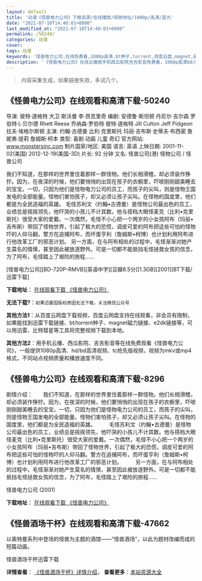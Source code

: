 ```yaml
---
layout: default
title: '动漫《怪兽电力公司》下载资源/在线播放/视频地址/1080p/高清/蓝光'
date: "2021-07-10T14:40:01+0800"
last_modified_at: "2021-07-10T14:40:01+0800"
permalink: /50240/
categories: 动漫
cover:
tags: 动漫
keywords: '怪兽电力公司,在线免费看,1080p高清,bt种子,torrent,百度云盘,magnet,磁力链,迅雷下载资源'
description: '《怪兽电力公司》在线云播放手机西瓜影院吉吉影音免费看，1080p高清bd/hd未删减完整版和tc抢先枪版，mkv/mp4格式，附带bt/torrent种子、magnet/磁力链、百度云盘、网盘资源迅雷下载链接'
---
```


>内容采集生成，如果链接失效，多试几个。


## 《怪兽电力公司》在线观看和高清下载-50240

导演: 彼特·道格特 大卫·斯沃曼 李·昂克里奇 编剧: 安德鲁·斯坦顿 丹尼尔·吉尔森 罗伯特·L·贝尔德 Rhett Reese 乔纳森·罗伯特 彼特·道格特 Jill Culton Jeff Pidgeon 拉夫·埃格尔斯顿 主演: 约翰·古德曼 比利·克里斯托 玛丽·吉布斯 史蒂夫·布西密 詹妮弗·提莉 詹姆斯·柯本 类型: 喜剧 动画 儿童 奇幻 官方网站: www.monstersinc.com 制片国家/地区: 美国 语言: 英语 上映日期: 2001-11-02(美国) 2012-12-19(美国-3D) 片长: 92 分钟 又名: 怪兽公司(港) 怪物公司 / 怪兽公司

我们不知道，在那样的世界里住着那样一群怪物。他们长相滑稽，却必须装作狰狞。因为，在夜深的时候，他们要悄悄的出现在孩子的衣橱里，吓唬刚刚甜美睡去的宝宝。一切，只因为他们是怪物电力公司的员工，而孩子的尖叫，则是怪物王国发电的全部能量。怪物们害怕孩子，却又必须让孩子尖叫。在怪物的国度里，他们都是为全民造福的英雄。 毛怪苏利文（约翰•古德曼）是怪物公司最出色的员工，业绩总是摇摇领先，他吓哭的小孩儿不计其数。他与搭档大眼怪麦克（比利•克里斯托）很受大家的爱戴。一次偶然，毛怪不小心把一个两岁的小女孩阿布（玛丽•吉布斯）带回了怪物世界，引起了极大的恐慌，调皮可爱的阿布把这些可怕的怪物吓的人仰马翻。警方在追捕阿布，而坏蛋亨利（詹姆斯•柯博）也计划利用阿布进行他改革工厂的邪恶计划。 另一方面，在与阿布相处的过程中，毛怪渐渐对她产生莫名的情愫，甚至因此被放逐野外。可是一切都不能抵挡毛怪拯救女孩的信念，为了阿布，毛怪踏上了艰险的旅程……


[怪兽电力公司][BD-720P-RMVB][英语中字][豆瓣8.5分][1.3GB][2001][BT下载/迅雷下载]

**下载地址**： [在线观看下载 《怪兽电力公司》](https://www.btdx8.com/torrent/monsters_inc_2001.html) 


**无法下载?**：`如果迅雷因版权原因无法下载，关注微信公众号 `

**其他方法1**：从百度云网盘下载视频，百度云网盘支持在线观看，非会员有限制，如果能找到迅雷下载链接、bt/torrent种子、magnet磁力链接、e2dk链接等，可以用迅雷、比特彗星等工具将完整视频下载到本地。

**其他方法2**：用手机云播、西瓜影院、吉吉影音等在线免费观看《怪兽电力公司》，一般提供1080p高清、hd/bd高清视频、tc抢先版视频，视频为mkv或mp4格式，不同站点视频质量和播放速度不同。


## 《怪兽电力公司》在线观看和高清下载-8296

剧情介绍：　　我们不知道，在那样的世界里住着那样一群怪物。他们长相滑稽，却必须装作狰狞。因为，在夜深的时候，他们要悄悄的出现在孩子的衣橱里，吓唬刚刚甜美睡去的宝宝。一切，只因为他们是怪物电力公司的员工，而孩子的尖叫，则是怪物王国发电的全部能量。怪物们害怕孩子，却又必须让孩子尖叫。在怪物的国度里，他们都是为全民造福的英雄。  　　毛怪苏利文（约翰•古德曼）是怪物公司最出色的员工，业绩总是摇摇领先，他吓哭的小孩儿不计其数。他与搭档大眼怪麦克（比利•克里斯托）很受大家的爱戴。一次偶然，毛怪不小心把一个两岁的小女孩阿布（玛丽•吉布斯）带回了怪物世界，引起了极大的恐慌，调皮可爱的阿布把这些可怕的怪物吓的人仰马翻。警方在追捕阿布，而坏蛋亨利（詹姆斯•柯博）也计划利用阿布进行他改革工厂的邪恶计划。  　　另一方面，在与阿布相处的过程中，毛怪渐渐对她产生莫名的情愫，甚至因此被放逐野外。可是一切都不能抵挡毛怪拯救女孩的信念，为了阿布，毛怪踏上了艰险的旅程……


怪兽电力公司 (2001)

**下载地址**： [在线观看下载 《怪兽电力公司》](https://www.btbtdy.me/btdy/dy11252.html) 


## 《怪兽酒场干杯》在线观看和高清下载-47662

以奥特曼系列中登场的怪兽为主题的酒馆——“怪兽酒场”，以此为题材改编而成的短篇动画。<!---剧情end--->


怪兽酒场干杯迅雷下载

**详情查看**： [《怪兽酒场干杯》详情介绍](/movie/47662/)， **查看更多**：[本站资源大全](/movie/t/all/)

